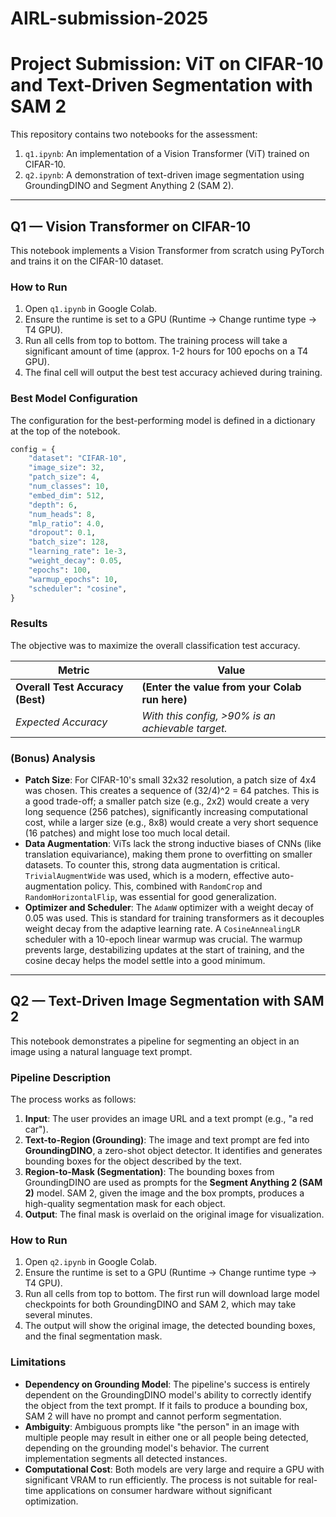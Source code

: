 # AIRL-submission-2025


# Project Submission: ViT on CIFAR-10 and Text-Driven Segmentation with SAM 2

This repository contains two notebooks for the assessment:
1.  `q1.ipynb`: An implementation of a Vision Transformer (ViT) trained on CIFAR-10.
2.  `q2.ipynb`: A demonstration of text-driven image segmentation using GroundingDINO and Segment Anything 2 (SAM 2).

---

## Q1 — Vision Transformer on CIFAR-10

This notebook implements a Vision Transformer from scratch using PyTorch and trains it on the CIFAR-10 dataset.

### How to Run

1.  Open `q1.ipynb` in Google Colab.
2.  Ensure the runtime is set to a GPU (Runtime -> Change runtime type -> T4 GPU).
3.  Run all cells from top to bottom. The training process will take a significant amount of time (approx. 1-2 hours for 100 epochs on a T4 GPU).
4.  The final cell will output the best test accuracy achieved during training.

### Best Model Configuration

The configuration for the best-performing model is defined in a dictionary at the top of the notebook.

```python
config = {
    "dataset": "CIFAR-10",
    "image_size": 32,
    "patch_size": 4,
    "num_classes": 10,
    "embed_dim": 512,
    "depth": 6,
    "num_heads": 8,
    "mlp_ratio": 4.0,
    "dropout": 0.1,
    "batch_size": 128,
    "learning_rate": 1e-3,
    "weight_decay": 0.05,
    "epochs": 100,
    "warmup_epochs": 10,
    "scheduler": "cosine",
}
```

### Results

The objective was to maximize the overall classification test accuracy.

| Metric                            | Value                                             |
| --------------------------------- | ------------------------------------------------- |
| **Overall Test Accuracy (Best)** | **(Enter the value from your Colab run here)** |
| *Expected Accuracy* | *With this config, >90% is an achievable target.* |


### (Bonus) Analysis

* **Patch Size**: For CIFAR-10's small 32x32 resolution, a patch size of 4x4 was chosen. This creates a sequence of (32/4)^2 = 64 patches. This is a good trade-off; a smaller patch size (e.g., 2x2) would create a very long sequence (256 patches), significantly increasing computational cost, while a larger size (e.g., 8x8) would create a very short sequence (16 patches) and might lose too much local detail.
* **Data Augmentation**: ViTs lack the strong inductive biases of CNNs (like translation equivariance), making them prone to overfitting on smaller datasets. To counter this, strong data augmentation is critical. `TrivialAugmentWide` was used, which is a modern, effective auto-augmentation policy. This, combined with `RandomCrop` and `RandomHorizontalFlip`, was essential for good generalization.
* **Optimizer and Scheduler**: The `AdamW` optimizer with a weight decay of 0.05 was used. This is standard for training transformers as it decouples weight decay from the adaptive learning rate. A `CosineAnnealingLR` scheduler with a 10-epoch linear warmup was crucial. The warmup prevents large, destabilizing updates at the start of training, and the cosine decay helps the model settle into a good minimum.

---

## Q2 — Text-Driven Image Segmentation with SAM 2

This notebook demonstrates a pipeline for segmenting an object in an image using a natural language text prompt.

### Pipeline Description

The process works as follows:
1.  **Input**: The user provides an image URL and a text prompt (e.g., "a red car").
2.  **Text-to-Region (Grounding)**: The image and text prompt are fed into **GroundingDINO**, a zero-shot object detector. It identifies and generates bounding boxes for the object described by the text.
3.  **Region-to-Mask (Segmentation)**: The bounding boxes from GroundingDINO are used as prompts for the **Segment Anything 2 (SAM 2)** model. SAM 2, given the image and the box prompts, produces a high-quality segmentation mask for each object.
4.  **Output**: The final mask is overlaid on the original image for visualization.

### How to Run

1.  Open `q2.ipynb` in Google Colab.
2.  Ensure the runtime is set to a GPU (Runtime -> Change runtime type -> T4 GPU).
3.  Run all cells from top to bottom. The first run will download large model checkpoints for both GroundingDINO and SAM 2, which may take several minutes.
4.  The output will show the original image, the detected bounding boxes, and the final segmentation mask.

### Limitations

* **Dependency on Grounding Model**: The pipeline's success is entirely dependent on the GroundingDINO model's ability to correctly identify the object from the text prompt. If it fails to produce a bounding box, SAM 2 will have no prompt and cannot perform segmentation.
* **Ambiguity**: Ambiguous prompts like "the person" in an image with multiple people may result in either one or all people being detected, depending on the grounding model's behavior. The current implementation segments all detected instances.
* **Computational Cost**: Both models are very large and require a GPU with significant VRAM to run efficiently. The process is not suitable for real-time applications on consumer hardware without significant optimization.
